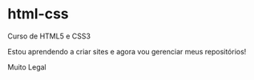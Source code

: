 # html-css
 Curso de HTML5  e CSS3

Estou aprendendo a criar sites e agora vou gerenciar meus repositórios!

Muito Legal